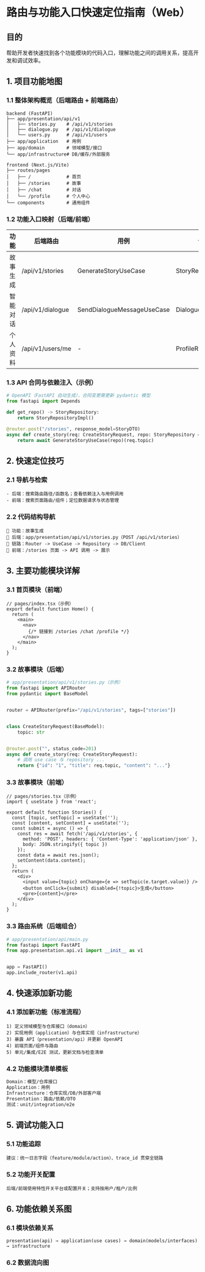# 路由与功能入口快速定位指南（Web）

## 目的
帮助开发者快速找到各个功能模块的代码入口，理解功能之间的调用关系，提高开发和调试效率。

## 1. 项目功能地图

### 1.1 整体架构概览（后端路由 + 前端路由）
```
backend (FastAPI)
├── app/presentation/api/v1
│   ├── stories.py    # /api/v1/stories
│   ├── dialogue.py   # /api/v1/dialogue
│   └── users.py      # /api/v1/users
├── app/application   # 用例
├── app/domain        # 领域模型/接口
└── app/infrastructure# DB/缓存/外部服务

frontend (Next.js/Vite)
├── routes/pages
│   ├── /             # 首页
│   ├── /stories      # 故事
│   ├── /chat         # 对话
│   └── /profile      # 个人中心
└── components        # 通用组件
```

### 1.2 功能入口映射（后端/前端）
| 功能 | 后端路由 | 用例 | 仓库 | 前端页面 |
|------|----------|------|------|----------|
| 故事生成 | /api/v1/stories | GenerateStoryUseCase | StoryRepository | /stories |
| 智能对话 | /api/v1/dialogue | SendDialogueMessageUseCase | DialogueRepository | /chat |
| 个人资料 | /api/v1/users/me | - | ProfileRepository | /profile |

### 1.3 API 合同与依赖注入（示例）
```python
# OpenAPI（FastAPI 自动生成），合同变更需更新 pydantic 模型
from fastapi import Depends

def get_repo() -> StoryRepository:
    return StoryRepositoryImpl()

@router.post("/stories", response_model=StoryDTO)
async def create_story(req: CreateStoryRequest, repo: StoryRepository = Depends(get_repo)):
    return await GenerateStoryUseCase(repo)(req.topic)
```

## 2. 快速定位技巧

### 2.1 导航与检索
```text
- 后端：搜索路由路径/函数名；查看依赖注入与用例调用
- 前端：搜索页面路由/组件；定位数据请求与状态管理
```

### 2.2 代码结构导航
```text
🎯 功能：故事生成
📍 后端：app/presentation/api/v1/stories.py（POST /api/v1/stories）
🔗 链路：Router -> UseCase -> Repository -> DB/Client
📍 前端：/stories 页面 -> API 调用 -> 展示
```

## 3. 主要功能模块详解

### 3.1 首页模块（前端）
```tsx
// pages/index.tsx（示例）
export default function Home() {
  return (
    <main>
      <nav>
        {/* 链接到 /stories /chat /profile */}
      </nav>
    </main>
  );
}
```

### 3.2 故事模块（后端）
```python
# app/presentation/api/v1/stories.py（示例）
from fastapi import APIRouter
from pydantic import BaseModel


router = APIRouter(prefix="/api/v1/stories", tags=["stories"])


class CreateStoryRequest(BaseModel):
    topic: str


@router.post("", status_code=201)
async def create_story(req: CreateStoryRequest):
    # 调用 use case 与 repository ...
    return {"id": "1", "title": req.topic, "content": "..."}
```

### 3.3 故事模块（前端）
```tsx
// pages/stories.tsx（示例）
import { useState } from 'react';

export default function Stories() {
  const [topic, setTopic] = useState('');
  const [content, setContent] = useState('');
  const submit = async () => {
    const res = await fetch('/api/v1/stories', {
      method: 'POST', headers: { 'Content-Type': 'application/json' },
      body: JSON.stringify({ topic })
    });
    const data = await res.json();
    setContent(data.content);
  };
  return (
    <div>
      <input value={topic} onChange={e => setTopic(e.target.value)} />
      <button onClick={submit} disabled={!topic}>生成</button>
      <pre>{content}</pre>
    </div>
  );
}
```

### 3.3 路由系统（后端组合）
```python
# app/presentation/api/main.py
from fastapi import FastAPI
from app.presentation.api.v1 import __init__ as v1


app = FastAPI()
app.include_router(v1.api)
```

## 4. 快速添加新功能

### 4.1 添加新功能（标准流程）
```text
1) 定义领域模型与仓库接口（domain）
2) 实现用例（application）与仓库实现（infrastructure）
3) 暴露 API（presentation/api）并更新 OpenAPI
4) 前端页面/组件与路由
5) 单元/集成/E2E 测试，更新文档与检查清单
```

### 4.2 功能模块清单模板
```markdown
Domain：模型/仓库接口
Application：用例
Infrastructure：仓库实现/DB/外部客户端
Presentation：路由/依赖/DTO
测试：unit/integration/e2e
```

## 5. 调试功能入口

### 5.1 功能追踪
```text
建议：统一日志字段（feature/module/action）、trace_id 贯穿全链路
```

### 5.2 功能开关配置
```text
后端/前端使用特性开关平台或配置开关；支持按用户/租户/比例
```

## 6. 功能依赖关系图

### 6.1 模块依赖关系
```
presentation(api) → application(use cases) → domain(models/interfaces) → infrastructure
```

### 6.2 数据流向图
```